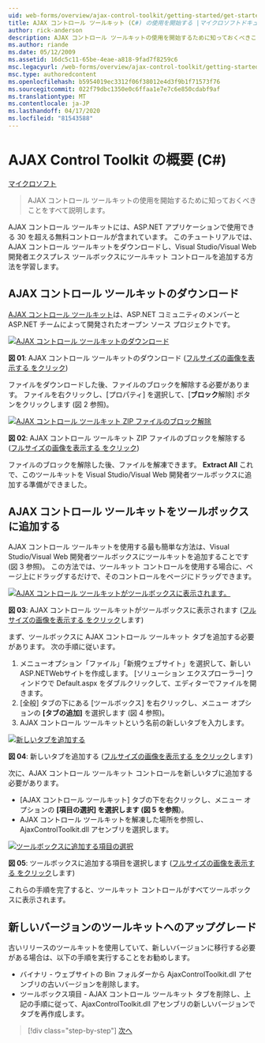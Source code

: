 ```yaml
---
uid: web-forms/overview/ajax-control-toolkit/getting-started/get-started-with-the-ajax-control-toolkit-cs
title: AJAX コントロール ツールキット (C#) の使用を開始する |マイクロソフトドキュメント
author: rick-anderson
description: AJAX コントロール ツールキットの使用を開始するために知っておくべきことをすべて説明します。
ms.author: riande
ms.date: 05/12/2009
ms.assetid: 16dc5c11-65be-4eae-a818-9fad7f8259c6
msc.legacyurl: /web-forms/overview/ajax-control-toolkit/getting-started/get-started-with-the-ajax-control-toolkit-cs
msc.type: authoredcontent
ms.openlocfilehash: b5954019ec3312f06f38012e4d3f9b1f71573f76
ms.sourcegitcommit: 022f79dbc1350e0c6ffaa1e7e7c6e850cdabf9af
ms.translationtype: MT
ms.contentlocale: ja-JP
ms.lasthandoff: 04/17/2020
ms.locfileid: "81543588"
---
```

# <a name="get-started-with-the-ajax-control-toolkit-c"></a>AJAX Control Toolkit の概要 (C#)

[マイクロソフト](https://github.com/microsoft)

> AJAX コントロール ツールキットの使用を開始するために知っておくべきことをすべて説明します。

AJAX コントロール ツールキットには、ASP.NET アプリケーションで使用できる 30 を超える無料コントロールが含まれています。 このチュートリアルでは、AJAX コントロール ツールキットをダウンロードし、Visual Studio/Visual Web 開発者エクスプレス ツールボックスにツールキット コントロールを追加する方法を学習します。

## <a name="downloading-the-ajax-control-toolkit"></a>AJAX コントロール ツールキットのダウンロード

[AJAX コントロール ツールキット](http://devexpress.com/act)は、ASP.NET コミュニティのメンバーとASP.NET チームによって開発されたオープン ソース プロジェクトです。 

[![AJAX コントロール ツールキットのダウンロード](get-started-with-the-ajax-control-toolkit-cs/_static/image1.jpg)](get-started-with-the-ajax-control-toolkit-cs/_static/image1.png)

**図 01**: AJAX コントロール ツールキットのダウンロード ([フルサイズの画像を表示する をクリック](get-started-with-the-ajax-control-toolkit-cs/_static/image2.png))

ファイルをダウンロードした後、ファイルのブロックを解除する必要があります。 ファイルを右クリックし、[プロパティ] を選択して、[**ブロック**解除] ボタンをクリックします (図 2 参照)。

[![AJAX コントロール ツールキット ZIP ファイルのブロック解除](get-started-with-the-ajax-control-toolkit-cs/_static/image2.jpg)](get-started-with-the-ajax-control-toolkit-cs/_static/image3.png)

**図 02**: AJAX コントロール ツールキット ZIP ファイルのブロックを解除する ([フルサイズの画像を表示する をクリック](get-started-with-the-ajax-control-toolkit-cs/_static/image4.png))

ファイルのブロックを解除した後、ファイルを解凍できます。 **Extract All** これで、このツールキットを Visual Studio/Visual Web 開発者ツールボックスに追加する準備ができました。

## <a name="adding-the-ajax-control-toolkit-to-the-toolbox"></a>AJAX コントロール ツールキットをツールボックスに追加する

AJAX コントロール ツールキットを使用する最も簡単な方法は、Visual Studio/Visual Web 開発者ツールボックスにツールキットを追加することです (図 3 参照)。 この方法では、ツールキット コントロールを使用する場合に、ページ上にドラッグするだけで、そのコントロールをページにドラッグできます。

[![AJAX コントロール ツールキットがツールボックスに表示されます。](get-started-with-the-ajax-control-toolkit-cs/_static/image3.jpg)](get-started-with-the-ajax-control-toolkit-cs/_static/image5.png)

**図 03**: AJAX コントロール ツールキットがツールボックスに表示されます ([フルサイズの画像を表示する をクリック](get-started-with-the-ajax-control-toolkit-cs/_static/image6.png)します)

まず、ツールボックスに AJAX コントロール ツールキット タブを追加する必要があります。 次の手順に従います。

1. メニューオプション「ファイル」「新規ウェブサイト」を選択して、新しいASP.NETWebサイトを作成します。 [ソリューション エクスプローラー] ウィンドウで Default.aspx をダブルクリックして、エディターでファイルを開きます。
2. [全般] タブの下にある [ツールボックス] を右クリックし、メニュー オプションの **[タブの追加]** を選択します (図 4 参照)。
3. AJAX コントロール ツールキットという名前の新しいタブを入力します。

[![新しいタブを追加する](get-started-with-the-ajax-control-toolkit-cs/_static/image4.jpg)](get-started-with-the-ajax-control-toolkit-cs/_static/image7.png)

**図 04**: 新しいタブを追加する ([フルサイズの画像を表示する をクリック](get-started-with-the-ajax-control-toolkit-cs/_static/image8.png)します)

次に、AJAX コントロール ツールキット コントロールを新しいタブに追加する必要があります。

- [AJAX コントロール ツールキット] タブの下を右クリックし、メニュー オプションの **[項目の選択] を選択します (図 5 を参照**)。
- AJAX コントロール ツールキットを解凍した場所を参照し、AjaxControlToolkit.dll アセンブリを選択します。

[![ツールボックスに追加する項目の選択](get-started-with-the-ajax-control-toolkit-cs/_static/image5.jpg)](get-started-with-the-ajax-control-toolkit-cs/_static/image9.png)

**図 05**: ツールボックスに追加する項目を選択します ([フルサイズの画像を表示する をクリック](get-started-with-the-ajax-control-toolkit-cs/_static/image10.png)します)

これらの手順を完了すると、ツールキット コントロールがすべてツールボックスに表示されます。

## <a name="upgrading-to-a-new-version-of-the-toolkit"></a>新しいバージョンのツールキットへのアップグレード

古いリリースのツールキットを使用していて、新しいバージョンに移行する必要がある場合は、以下の手順を実行することをお勧めします。

- バイナリ - ウェブサイトの Bin フォルダーから AjaxControlToolkit.dll アセンブリの古いバージョンを削除します。
- ツールボックス項目 - AJAX コントロール ツールキット タブを削除し、上記の手順に従って、AjaxControlToolkit.dll アセンブリの新しいバージョンでタブを再作成します。

> [!div class="step-by-step"]
> [次へ](using-ajax-control-toolkit-controls-and-control-extenders-cs.md)
